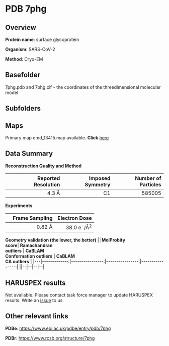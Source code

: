 # PDB 7phg

## Overview

**Protein name**: surface glycoprotein

**Organism**: SARS-CoV-2

**Method**: Cryo-EM



## Basefolder

7phg.pdb and 7phg.cif - the coordinates of the threedimensional molecular model

## Subfolders









## Maps

Primary map emd_13415.map available. **Click** [here](http://ftp.wwpdb.org/pub/emdb/structures/EMD-13415/map/) 

## Data Summary
**Reconstruction Quality and Method**

|   | Reported Resolution | Imposed Symmetry | Number of Particles |
|---|-------------:|----------------:|--------------:|
|   |4.3 Å|C1|585005|

**Experiments**

|   | Frame Sampling | Electron Dose |
|---|-------------:|----------------:|
|   |0.82 Å|38.0 e<sup>-</sup>/Å<sup>2</sup>|

**Geometry validation (the lower, the better)**
|   |**MolProbity<br>score**| **Ramachandran<br>outliers** | **CaBLAM<br>Conformation outliers** | **CaBLAM<br>CA outliers** |
|---|-------------:|----------------:|----------------:|----------------:|
||--|--|--|--|

## HARUSPEX results

Not available. Please contact task force manager to update HARUSPEX results. Write an [issue](https://github.com/thorn-lab/coronavirus_structural_task_force/issues) to us.

## Other relevant links 
**PDBe**:  https://www.ebi.ac.uk/pdbe/entry/pdb/7phg
 
**PDBr**: https://www.rcsb.org/structure/7phg 
